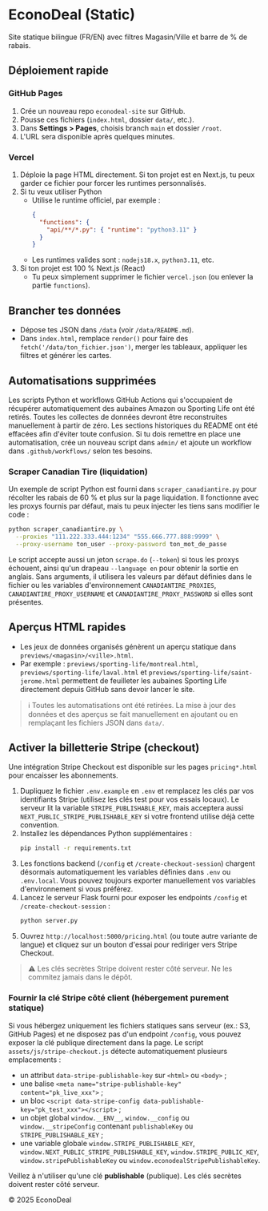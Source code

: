 # EconoDeal (Static)

Site statique bilingue (FR/EN) avec filtres Magasin/Ville et barre de % de rabais.

## Déploiement rapide

### GitHub Pages
1. Crée un nouveau repo `econodeal-site` sur GitHub.
2. Pousse ces fichiers (`index.html`, dossier `data/`, etc.).
3. Dans **Settings > Pages**, choisis branch `main` et dossier `/root`.
4. L'URL sera disponible après quelques minutes.

### Vercel
1. Déploie la page HTML directement. Si ton projet est en Next.js, tu peux garder ce fichier pour forcer les runtimes personnalisés.
2. Si tu veux utiliser Python
   - Utilise le runtime officiel, par exemple :
     ```json
     {
       "functions": {
         "api/**/*.py": { "runtime": "python3.11" }
       }
     }
     ```
   - Les runtimes valides sont : `nodejs18.x`, `python3.11`, etc.
3. Si ton projet est 100 % Next.js (React)
   - Tu peux simplement supprimer le fichier `vercel.json` (ou enlever la partie `functions`).

## Brancher tes données
- Dépose tes JSON dans `/data` (voir `/data/README.md`).
- Dans `index.html`, remplace `render()` pour faire des `fetch('/data/ton_fichier.json')`,
  merger les tableaux, appliquer les filtres et générer les cartes.

## Automatisations supprimées

Les scripts Python et workflows GitHub Actions qui s'occupaient de récupérer
automatiquement des aubaines Amazon ou Sporting Life ont été retirés. Toutes les
collectes de données devront être reconstruites manuellement à partir de zéro.
Les sections historiques du README ont été effacées afin d'éviter toute
confusion. Si tu dois remettre en place une automatisation, crée un nouveau
script dans `admin/` et ajoute un workflow dans `.github/workflows/` selon tes
besoins.

### Scraper Canadian Tire (liquidation)

Un exemple de script Python est fourni dans `scraper_canadiantire.py` pour
récolter les rabais de 60 % et plus sur la page liquidation. Il fonctionne avec
les proxys fournis par défaut, mais tu peux injecter les tiens sans modifier le
code :

```bash
python scraper_canadiantire.py \
  --proxies "111.222.333.444:1234" "555.666.777.888:9999" \
  --proxy-username ton_user --proxy-password ton_mot_de_passe
```

Le script accepte aussi un jeton `scrape.do` (`--token`) si tous les proxys
échouent, ainsi qu'un drapeau `--language en` pour obtenir la sortie en anglais.
Sans arguments, il utilisera les valeurs par défaut définies dans le fichier ou
les variables d'environnement `CANADIANTIRE_PROXIES`,
`CANADIANTIRE_PROXY_USERNAME` et `CANADIANTIRE_PROXY_PASSWORD` si elles sont
présentes.

## Aperçus HTML rapides
- Les jeux de données organisés génèrent un aperçu statique dans `previews/<magasin>/<ville>.html`.
- Par exemple : `previews/sporting-life/montreal.html`, `previews/sporting-life/laval.html` et
  `previews/sporting-life/saint-jerome.html` permettent de feuilleter les aubaines Sporting Life
  directement depuis GitHub sans devoir lancer le site.

> ℹ️ Toutes les automatisations ont été retirées. La mise à jour des données et des aperçus se fait
manuellement en ajoutant ou en remplaçant les fichiers JSON dans `data/`.

## Activer la billetterie Stripe (checkout)

Une intégration Stripe Checkout est disponible sur les pages `pricing*.html` pour encaisser les
abonnements.

1. Dupliquez le fichier `.env.example` en `.env` et remplacez les clés par vos identifiants Stripe
   (utilisez les clés test pour vos essais locaux). Le serveur lit la variable
   `STRIPE_PUBLISHABLE_KEY`, mais acceptera aussi `NEXT_PUBLIC_STRIPE_PUBLISHABLE_KEY` si votre
   frontend utilise déjà cette convention.
2. Installez les dépendances Python supplémentaires :
   ```bash
   pip install -r requirements.txt
   ```
3. Les fonctions backend (`/config` et `/create-checkout-session`) chargent désormais automatiquement
   les variables définies dans `.env` ou `.env.local`. Vous pouvez toujours exporter manuellement
   vos variables d'environnement si vous préférez.
4. Lancez le serveur Flask fourni pour exposer les endpoints `/config` et
   `/create-checkout-session` :
   ```bash
   python server.py
   ```
5. Ouvrez `http://localhost:5000/pricing.html` (ou toute autre variante de langue) et cliquez sur
   un bouton d'essai pour rediriger vers Stripe Checkout.

> ⚠️ Les clés secrètes Stripe doivent rester côté serveur. Ne les commitez jamais dans le dépôt.

### Fournir la clé Stripe côté client (hébergement purement statique)

Si vous hébergez uniquement les fichiers statiques sans serveur (ex.: S3, GitHub Pages) et ne
disposez pas d'un endpoint `/config`, vous pouvez exposer la clé publique directement dans la page.
Le script `assets/js/stripe-checkout.js` détecte automatiquement plusieurs emplacements :

- un attribut `data-stripe-publishable-key` sur `<html>` ou `<body>` ;
- une balise `<meta name="stripe-publishable-key" content="pk_live_xxx">` ;
- un bloc `<script data-stripe-config data-publishable-key="pk_test_xxx"></script>` ;
- un objet global `window.__ENV__`, `window.__config` ou `window.__stripeConfig` contenant
  `publishableKey` ou `STRIPE_PUBLISHABLE_KEY` ;
- une variable globale `window.STRIPE_PUBLISHABLE_KEY`, `window.NEXT_PUBLIC_STRIPE_PUBLISHABLE_KEY`,
  `window.STRIPE_PUBLIC_KEY`, `window.stripePublishableKey` ou `window.econodealStripePublishableKey`.

Veillez à n'utiliser qu'une clé **publishable** (publique). Les clés secrètes doivent rester côté
serveur.

© 2025 EconoDeal
